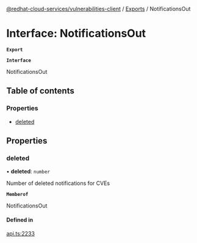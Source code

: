 [@redhat-cloud-services/vulnerabilities-client](../README.md) / [Exports](../modules.md) / NotificationsOut

# Interface: NotificationsOut

**`Export`**

**`Interface`**

NotificationsOut

## Table of contents

### Properties

- [deleted](NotificationsOut.md#deleted)

## Properties

### deleted

• **deleted**: `number`

Number of deleted notifications for CVEs

**`Memberof`**

NotificationsOut

#### Defined in

[api.ts:2233](https://github.com/RedHatInsights/javascript-clients/blob/master/packages/vulnerabilities/api.ts#L2233)
